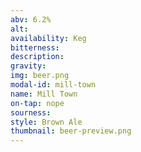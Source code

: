 ```yaml
---
abv: 6.2%
alt:
availability: Keg
bitterness: 
description:
gravity: 
img: beer.png
modal-id: mill-town
name: Mill Town
on-tap: nope
sourness: 
style: Brown Ale
thumbnail: beer-preview.png
---
```

